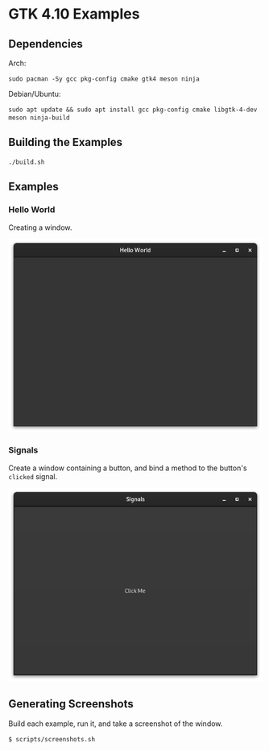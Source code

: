 # GTK 4.10 Examples

## Dependencies

Arch:

```console
sudo pacman -Sy gcc pkg-config cmake gtk4 meson ninja
```

Debian/Ubuntu:

```console
sudo apt update && sudo apt install gcc pkg-config cmake libgtk-4-dev meson ninja-build
```

## Building the Examples

```console
./build.sh
```

## Examples

### Hello World

Creating a window.

![Hello World](examples/hello-world/screenshot.png)

### Signals

Create a window containing a button, and bind a method to the button's `clicked` signal.

![Signals](examples/signals/screenshot.png)

## Generating Screenshots

Build each example, run it, and take a screenshot of the window.

```console
$ scripts/screenshots.sh
```
